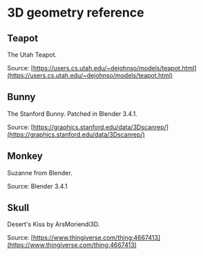 # 3D geometry reference

## Teapot

The Utah Teapot.

Source: [https://users.cs.utah.edu/~dejohnso/models/teapot.html](https://users.cs.utah.edu/~dejohnso/models/teapot.html)

## Bunny

The Stanford Bunny. Patched in Blender 3.4.1.

Source: [https://graphics.stanford.edu/data/3Dscanrep/](https://graphics.stanford.edu/data/3Dscanrep/)

## Monkey

Suzanne from Blender.

Source: Blender 3.4.1

## Skull

Desert's Kiss by ArsMoriendi3D.

Source: [https://www.thingiverse.com/thing:4667413](https://www.thingiverse.com/thing:4667413)
